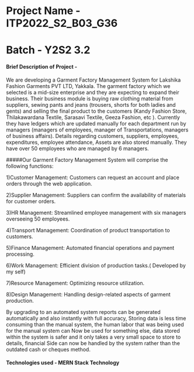 

# Project Name - ITP2022_S2_B03_G36
# Batch - Y2S2 3.2

#### Brief Description of Project - 

We are developing a Garment Factory Management System for Lakshika Fashion Garments PVT LTD,
Yakkala. The garment factory which we selected is a mid-size enterprise and they are expecting to expand
their business. Their business module is buying raw clothing material from suppliers, sewing pants and jeans
(trousers, shorts for both ladies and gents) and selling the final product to the customers (Kandy Fashion
Store, Thilakawardana Textile, Sarasavi Textile, Geeza Fashion, etc ). Currently they have ledgers which are
updated manually for each department run by managers (managers of employees, manager of
Transportations, managers of business affairs). Details regarding customers, suppliers, employees,
expenditures, employee attendance, Assets are also stored manually. They have over 50 employees who are
managed by 6 managers.

#####Our Garment Factory Management System will comprise the following functions:

1)Customer Management: Customers can request an account and place orders through the web application.

2)Supplier Management: Suppliers can confirm the availability of materials for customer orders.

3)HR Management: Streamlined employee management with six managers overseeing 50 employees.

4)Transport Management: Coordination of product transportation to customers.

5)Finance Management: Automated financial operations and payment processing.

6)Work Management: Efficient division of production tasks.( Developed by my self)

7)Resource Management: Optimizing resource utilization.

8)Design Management: Handling design-related aspects of garment production.

By upgrading to an automated system reports can be generated automatically and also instantly with full
accuracy, Storing data is less time consuming than the manual system, the human labor that was being used
for the manual system can Now be used for something else, data stored within the system is safer and it only
takes a very small space to store to details, financial Side can now be handled by the system rather than the
outdated cash or cheques method.

#### Technologies used - MERN Stack Technology


